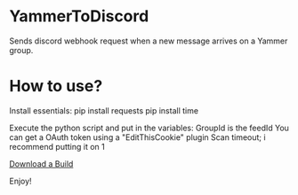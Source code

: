 # YammerToDiscord
Sends discord webhook request when a new message arrives on a Yammer group.

# How to use?
Install essentials:
pip install requests
pip install time

Execute the python script and put in the variables:
GroupId is the feedId
You can get a OAuth token using a "EditThisCookie" plugin
Scan timeout; i recommend putting it on 1

[Download a Build](https://github.com/TheWoozoo12/YammerToDiscord/blob/main/YammerToDiscord.rar)

Enjoy!
